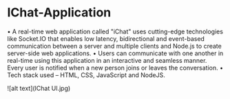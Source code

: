 # IChat-Application
•	A real-time web application called "iChat" uses cutting-edge technologies like Socket.IO that enables low latency, bidirectional and event-based communication between a server and multiple clients and Node.js to create server-side web applications.
•	Users can communicate with one another in real-time using this application in an interactive and seamless manner. Every user is notified when a new person joins or leaves the conversation.
•	Tech stack used – HTML, CSS, JavaScript and NodeJS.	

![alt text](IChat UI.jpg)

